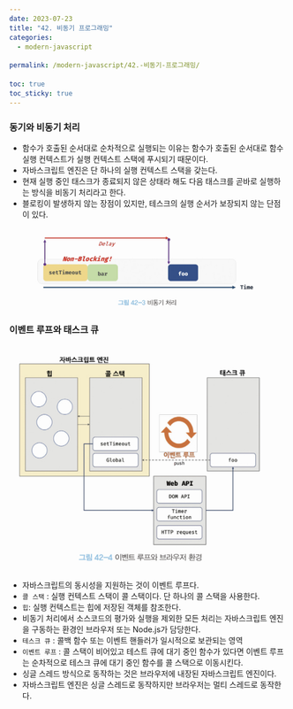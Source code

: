 ```yaml
---
date: 2023-07-23
title: "42. 비동기 프로그래밍"
categories:
  - modern-javascript

permalink: /modern-javascript/42.-비동기-프로그래밍/

toc: true
toc_sticky: true
---
```



### 동기와 비동기 처리

- 함수가 호출된 순서대로 순차적으로 실행되는 이유는 함수가 호출된 순서대로 함수 실행 컨텍스트가 실행 컨텍스트 스택에 푸시되기 때문이다.
- 자바스크립트 엔진은 단 하나의 실행 컨텍스트 스택을 갖는다.
- 현재 실행 중인 태스크가 종료되지 않은 상태라 해도 다음 태스크를 곧바로 실행하는 방식을 비동기 처리라고 한다.
- 블로킹이 발생하지 않는 장점이 있지만, 테스크의 실행 순서가 보장되지 않는 단점이 있다.

![0](/assets/img/2023-07-23-42.-비동기-프로그래밍.md/0.png)


### 이벤트 루프와 태스크 큐


![1](/assets/img/2023-07-23-42.-비동기-프로그래밍.md/1.png)

- 자바스크립트의 동시성을 지원하는 것이 이벤트 루프다.
- `콜 스택` : 실행 컨텍스트 스택이 콜 스택이다. 단 하나의 콜 스택을 사용한다.
- `힙`: 실행 컨텍스트는 힙에 저장된 객체를 참조한다.
- 비동기 처리에서 소스코드의 평가와 실행을 제외한 모든 처리는 자바스크립트 엔진을 구동하는 환경인 브라우저 또는 Node.js가 담당한다.
- `테스크 큐` : 콜백 함수 또는 이벤트 핸들러가 일시적으로 보관되는 영역
- `이벤트 루프` : 콜 스택이 비어있고 테스트 큐에 대기 중인 함수가 있다면 이벤트 루프는 순차적으로 테스크 큐에 대기 중인 함수를 콜 스택으로 이동시킨다.
- 싱글 스레드 방식으로 동작하는 것은 브라우저에 내장된 자바스크립트 엔진이다.
- 자바스크립트 엔진은 싱글 스레드로 동작하지만 브라우저는 멀티 스레드로 동작한다.
